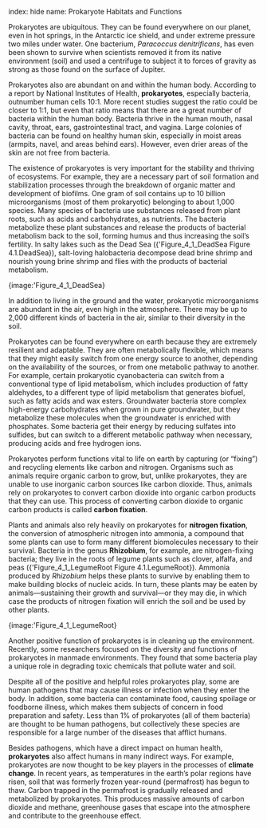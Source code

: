 index: hide
name: Prokaryote Habitats and Functions

Prokaryotes are ubiquitous. They can be found everywhere on our planet, even in hot springs, in the Antarctic ice shield, and under extreme pressure two miles under water. One bacterium,  *Paracoccus denitrificans*, has even been shown to survive when scientists removed it from its native environment (soil) and used a centrifuge to subject it to forces of gravity as strong as those found on the surface of Jupiter.

Prokaryotes also are abundant on and within the human body. According to a report by National Institutes of Health,  **prokaryotes**, especially bacteria, outnumber human cells 10:1. More recent studies suggest the ratio could be closer to 1:1, but even that ratio means that there are a great number of bacteria within the human body. Bacteria thrive in the human mouth, nasal cavity, throat, ears, gastrointestinal tract, and vagina. Large colonies of bacteria can be found on healthy human skin, especially in moist areas (armpits, navel, and areas behind ears). However, even drier areas of the skin are not free from bacteria.

The existence of prokaryotes is very important for the stability and thriving of ecosystems. For example, they are a necessary part of soil formation and stabilization processes through the breakdown of organic matter and development of biofilms. One gram of soil contains up to 10 billion microorganisms (most of them prokaryotic) belonging to about 1,000 species. Many species of bacteria use substances released from plant roots, such as acids and carbohydrates, as nutrients. The bacteria metabolize these plant substances and release the products of bacterial metabolism back to the soil, forming humus and thus increasing the soil’s fertility. In salty lakes such as the Dead Sea ({'Figure_4_1_DeadSea Figure 4.1.DeadSea}), salt-loving halobacteria decompose dead brine shrimp and nourish young brine shrimp and flies with the products of bacterial metabolism.


{image:'Figure_4_1_DeadSea}
        

In addition to living in the ground and the water, prokaryotic microorganisms are abundant in the air, even high in the atmosphere. There may be up to 2,000 different kinds of bacteria in the air, similar to their diversity in the soil.

Prokaryotes can be found everywhere on earth because they are extremely resilient and adaptable. They are often metabolically flexible, which means that they might easily switch from one energy source to another, depending on the availability of the sources, or from one metabolic pathway to another. For example, certain prokaryotic cyanobacteria can switch from a conventional type of lipid metabolism, which includes production of fatty aldehydes, to a different type of lipid metabolism that generates biofuel, such as fatty acids and wax esters. Groundwater bacteria store complex high-energy carbohydrates when grown in pure groundwater, but they metabolize these molecules when the groundwater is enriched with phosphates. Some bacteria get their energy by reducing sulfates into sulfides, but can switch to a different metabolic pathway when necessary, producing acids and free hydrogen ions.

Prokaryotes perform functions vital to life on earth by capturing (or “fixing”) and recycling elements like carbon and nitrogen. Organisms such as animals require organic carbon to grow, but, unlike prokaryotes, they are unable to use inorganic carbon sources like carbon dioxide. Thus, animals rely on prokaryotes to convert carbon dioxide into organic carbon products that they can use. This process of converting carbon dioxide to organic carbon products is called  **carbon fixation**.

Plants and animals also rely heavily on prokaryotes for  **nitrogen fixation**, the conversion of atmospheric nitrogen into ammonia, a compound that some plants can use to form many different biomolecules necessary to their survival. Bacteria in the genus  **Rhizobium**, for example, are nitrogen-fixing bacteria; they live in the roots of legume plants such as clover, alfalfa, and peas ({'Figure_4_1_LegumeRoot Figure 4.1.LegumeRoot}). Ammonia produced by  *Rhizobium* helps these plants to survive by enabling them to make building blocks of nucleic acids. In turn, these plants may be eaten by animals—sustaining their growth and survival—or they may die, in which case the products of nitrogen fixation will enrich the soil and be used by other plants.


{image:'Figure_4_1_LegumeRoot}
        

Another positive function of prokaryotes is in cleaning up the environment. Recently, some researchers focused on the diversity and functions of prokaryotes in manmade environments. They found that some bacteria play a unique role in degrading toxic chemicals that pollute water and soil.

Despite all of the positive and helpful roles prokaryotes play, some are human pathogens that may cause illness or infection when they enter the body. In addition, some bacteria can contaminate food, causing spoilage or foodborne illness, which makes them subjects of concern in food preparation and safety. Less than 1% of prokaryotes (all of them bacteria) are thought to be human pathogens, but collectively these species are responsible for a large number of the diseases that afflict humans.

Besides pathogens, which have a direct impact on human health,  **prokaryotes** also affect humans in many indirect ways. For example, prokaryotes are now thought to be key players in the processes of  **climate change**. In recent years, as temperatures in the earth’s polar regions have risen, soil that was formerly frozen year-round (permafrost) has begun to thaw. Carbon trapped in the permafrost is gradually released and metabolized by prokaryotes. This produces massive amounts of carbon dioxide and methane, greenhouse gases that escape into the atmosphere and contribute to the greenhouse effect.
